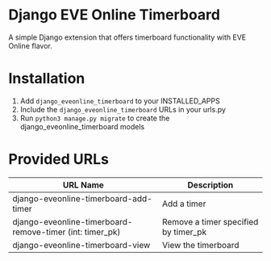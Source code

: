 # Django EVE Online Timerboard
A simple Django extension that offers timerboard functionality with EVE Online flavor.

# Installation
1. Add `django_eveonline_timerboard` to your INSTALLED_APPS
2. Include the `django_eveonline_timerboard` URLs in your urls.py
3. Run `python3 manage.py migrate` to create the django_eveonline_timerboard models

# Provided URLs
| URL Name | Description |
| ------------- | ------------- |
|  django-eveonline-timerboard-add-timer   | Add a timer |
|  django-eveonline-timerboard-remove-timer (int: timer_pk) | Remove a timer specified by timer_pk |
|  django-eveonline-timerboard-view  | View the timerboard |